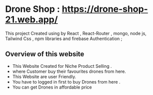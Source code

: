 # Drone Shop : https://drone-shop-21.web.app/

This project Created using by React , React-Router , mongo, node js, Tailwind Css , npm libraries and firebase Authentication ;

## Overview of this website
<ul> 
<li> This Website Created for Niche Product Selling .</li>
<li> where Customer buy their favourites drones from here. </li>
<li> This Website are user Friendly. </li>
<li> You have to logged in first to buy Drones from here .</li>
<li> You can get Drones in affordable price</li>
</ul>
